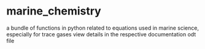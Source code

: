 # marine_chemistry
a bundle of functions in python related to equations used in marine science, especially for trace gases
view details in the respective documentation odt file
